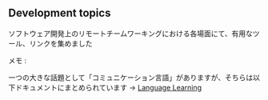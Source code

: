 ## Development topics

ソフトウェア開発上のリモートチームワーキングにおける各場面にて、有用なツール、リンクを集めました

メモ : 

一つの大きな話題として「コミュニケーション言語」がありますが、そちらは以下ドキュメントにまとめられています -> [Language Learning](https://www.gitbook.com/book/nobukoyamada/language-learning/details)
